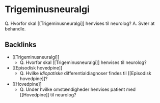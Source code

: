 # Trigeminusneuralgi
Q. Hvorfor skal [[Trigeminusneuralgi]] henvises til neurolog?
A. Svær at behandle.

## Backlinks
* [[Trigeminusneuralgi]]
	* Q. Hvorfor skal [[Trigeminusneuralgi]] henvises til neurolog?
* [[Episodisk hovedpine]]
	* Q. Hvilke *idiopatiske* differentialdiagnoser findes til [[Episodisk hovedpine]]?
* [[Hovedpine]]
	* Q. Under hvilke omstændigheder henvises patient med [[Hovedpine]] til neurolog?

<!-- #anki/tag/med/gp #anki/deck/Medicine #anki/tag/med/Neurology -->

<!-- {BearID:6F8AE1B8-1F5C-4679-92E2-2E1500065DB7-3083-00000B4CB408EB3E} -->
